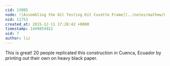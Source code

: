 ```yaml
---
cid: 13085
node: ![Assembling the Oil Testing Kit Cuvette Frame](../notes/mathew/04-07-2015/assembling-the-oil-testing-kit-cuvette-frame)
nid: 11751
created_at: 2015-12-11 17:28:42 +0000
timestamp: 1449854922
uid: 7
author: liz
---
```


This is great! 20 people replicated this construction in Cuenca, Ecuador by printing out their own on heavy black paper. 